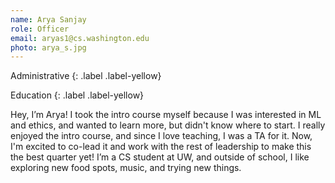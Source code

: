 ```yaml
---
name: Arya Sanjay
role: Officer
email: aryas1@cs.washington.edu
photo: arya_s.jpg
---
```


Administrative
{: .label .label-yellow}

Education
{: .label .label-yellow}

Hey, I’m Arya! I took the intro course myself because I was interested in ML and ethics, and wanted to learn more, but didn't know where to start. I really enjoyed the intro course, and since I love teaching, I was a TA for it. Now, I'm excited to co-lead it and work with the rest of leadership to make this the best quarter yet! I’m a CS student at UW, and outside of school, I like exploring new food spots, music, and trying new things.
